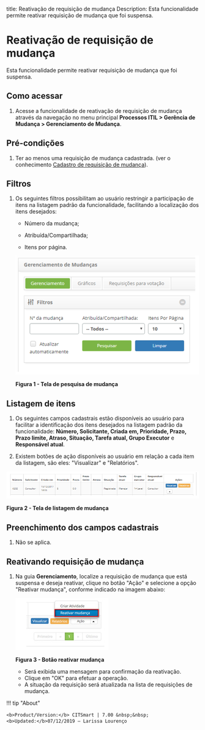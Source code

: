 title: Reativação de requisição de mudança
Description: Esta funcionalidade permite reativar requisição de mudança que foi suspensa.
# Reativação de requisição de mudança

Esta funcionalidade permite reativar requisição de mudança que foi suspensa.

Como acessar
--------------

1. Acesse a funcionalidade de reativação de requisição de mudança através da navegação no menu principal 
**Processos ITIL > Gerência de Mudança > Gerenciamento de Mudança**.

Pré-condições
---------------

1. Ter ao menos uma requisição de mudança cadastrada. (ver o conhecimento [Cadastro de requisição de mudança](/pt-br/citsmart-platform-7/processes/change/register-change.html)).

Filtros
---------

1. Os seguintes filtros possibilitam ao usuário restringir a participação de itens na listagem padrão da funcionalidade, 
facilitando a localização dos itens desejados:

    - Número da mudança;

    - Atribuída/Compartilhada;

    - Itens por página.

    ![Pesquisa](images/reat-mud.img1.png)

    **Figura 1 - Tela de pesquisa de mudança**

Listagem de itens
------------------

1. Os seguintes campos cadastrais estão disponíveis ao usuário para facilitar a identificação dos itens desejados na listagem 
padrão da funcionalidade: **Número, Solicitante, Criada em, Prioridade, Prazo, Prazo limite, Atraso, Situação, Tarefa atual, 
Grupo Executor** e **Responsável atual**.

2. Existem botões de ação disponíveis ao usuário em relação a cada item da listagem, são eles: "Visualizar" e "Relatórios".

![Listagem](images/reat-mud.img2.png)

**Figura 2 - Tela de listagem de mudança**

Preenchimento dos campos cadastrais
-------------------------------------

1. Não se aplica.

Reativando requisição de mudança
---------------------------------

1. Na guia **Gerenciamento**, localize a requisição de mudança que está suspensa e deseja reativar, clique no botão "Ação"
e selecione a opção "Reativar mudança", conforme indicado na imagem abaixo:

    ![Reativar](images/reat-mud.img3.png)
    
    **Figura 3 - Botão reativar mudança**
    
    - Será exibida uma mensagem para confirmação da reativação.
    - Clique em "OK" para efetuar a operação.
    - A situação da requisição será atualizada na lista de requisições de mudança.
    
!!! tip "About"

    <b>Product/Version:</b> CITSmart | 7.00 &nbsp;&nbsp;
    <b>Updated:</b>07/12/2019 – Larissa Lourenço
